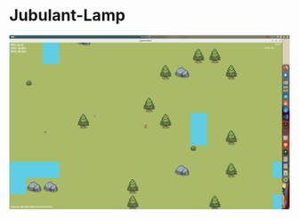 # Jubulant-Lamp
![alt text](https://github.com/0xBLCKLPTN/Jubulant-Lamp/blob/master/Docs/game_preview.png)
